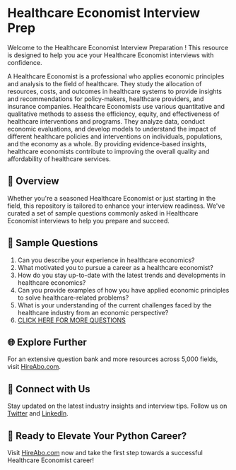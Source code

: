 # Healthcare Economist Interview Prep

Welcome to the Healthcare Economist Interview Preparation ! This resource is designed to help you ace your Healthcare Economist interviews with confidence.

A Healthcare Economist is a professional who applies economic principles and analysis to the field of healthcare. They study the allocation of resources, costs, and outcomes in healthcare systems to provide insights and recommendations for policy-makers, healthcare providers, and insurance companies. Healthcare Economists use various quantitative and qualitative methods to assess the efficiency, equity, and effectiveness of healthcare interventions and programs. They analyze data, conduct economic evaluations, and develop models to understand the impact of different healthcare policies and interventions on individuals, populations, and the economy as a whole. By providing evidence-based insights, healthcare economists contribute to improving the overall quality and affordability of healthcare services.

## 🚀 Overview

Whether you're a seasoned Healthcare Economist or just starting in the field, this repository is tailored to enhance your interview readiness. We've curated a set of sample questions commonly asked in Healthcare Economist interviews to help you prepare and succeed.

## 📝 Sample Questions

1. Can you describe your experience in healthcare economics?
2. What motivated you to pursue a career as a healthcare economist?
3. How do you stay up-to-date with the latest trends and developments in healthcare economics?
4. Can you provide examples of how you have applied economic principles to solve healthcare-related problems?
5. What is your understanding of the current challenges faced by the healthcare industry from an economic perspective?
6. [CLICK HERE FOR MORE QUESTIONS](https://hireabo.com/job/7_4_38/Healthcare%20Economist)

## 🌐 Explore Further

For an extensive question bank and more resources across 5,000 fields, visit [HireAbo.com](https://www.hireabo.com).

## 📱 Connect with Us

Stay updated on the latest industry insights and interview tips. Follow us on [Twitter](https://twitter.com/hireabo) and [LinkedIn](https://www.linkedin.com/in/hire-abo-3609972a8/).

## 🚀 Ready to Elevate Your Python Career?

Visit [HireAbo.com](https://www.hireabo.com) now and take the first step towards a successful Healthcare Economist career!